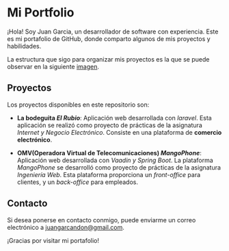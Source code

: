 # Mi Portfolio

¡Hola! Soy Juan Garcia, un desarrollador de software con experiencia. Este es mi portafolio de GitHub, donde comparto algunos de mis proyectos y habilidades.

La estructura que sigo para organizar mis proyectos es la que se puede observar en la siguiente [imagen](./img/Portafolio-organizacion-directorios-2324.png).

## Proyectos
Los proyectos disponibles en este repositorio son:
   - **La bodeguita *El Rubio***: Aplicación web desarrollada con *laravel*. Esta aplicación se realizó como proyecto de prácticas de la asignatura *Internet y Negocio Electrónico*. Consiste en una plataforma de **comercio electrónico**.
     
   - **OMV(Operadora Virtual de Telecomunicaciones) *MangoPhone***: Aplicación web desarrollada con *Vaadin y Spring Boot*. La plataforma *MangoPhone* se desarrolló como proyecto de prácticas de la asignatura *Ingeniería Web*. Esta plataforma proporciona un *front-office* para clientes, y un *back-office* para empleados.

## Contacto

Si desea ponerse en contacto conmigo, puede enviarme un correo electrónico a juangarcandon@gmail.com.

¡Gracias por visitar mi portafolio!
